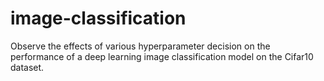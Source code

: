 # image-classification

Observe the effects of various hyperparameter decision on the performance of a deep learning image classification model on the Cifar10 dataset.
